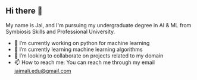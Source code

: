 ## Hi there 👋

My name is Jai, and I'm pursuing my undergraduate degree in AI & ML from Symbiosis Skills and Professional University. 

- 🔭 I’m currently working on python for machine learning  
- 🌱 I’m currently learning machine learning algorithms
- 🤝 I’m looking to collaborate on projects related to my domain
- 📫 How to reach me: You can reach me through my email jaimali.edu@gmail.com
<!--
**Jaismali/Jaismali** is a ✨ _special_ ✨ repository because its `README.md` (this file) appears on your GitHub profile.

Here are some ideas to get you started:

- 🔭 I’m currently working on ...
- 🌱 I’m currently learning ...
- 👯 I’m looking to collaborate on ...
- 🤔 I’m looking for help with ...
- 💬 Ask me about ...
- 📫 How to reach me: ...
- 😄 Pronouns: ...
- ⚡ Fun fact: ...
-->
